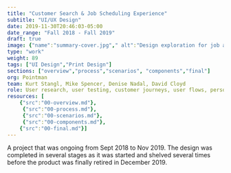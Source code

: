 ```yaml
---
title: "Customer Search & Job Scheduling Experience"
subtitle: "UI/UX Design"
date: 2019-11-30T20:46:03-05:00
date_range: "Fall 2018 - Fall 2019"
draft: true
image: {"name":"summary-cover.jpg"," alt":"Design exploration for job and customer screens in the Pointman App"}
type: "work"
weight: 89
tags: ["UI Design","Print Design"]
sections: ["overview","process","scenarios", "components","final"]
org: Pointman
team: Kurt Stangl, Mike Spencer, Denise Nadal, David Cloyd
role: User research, user testing, customer journeys, user flows, personas, information architecture, task analysis
resources: [
    {"src":"00-overview.md"},
     {"src":"00-process.md"},
     {"src":"00-scenarios.md"},
     {"src":"00-components.md"},
    {"src":"00-final.md"}]
---
```

A project that was ongoing from Sept 2018 to Nov 2019. The design was completed in several stages as it was started and shelved several times before the product was finally retired in December 2019.
